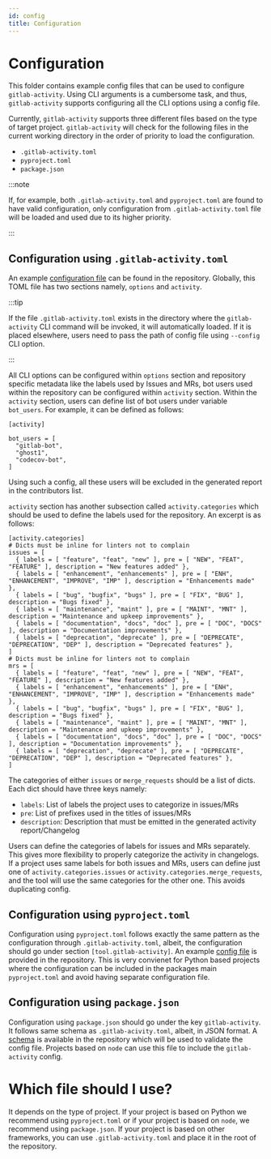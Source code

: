```yaml
---
id: config
title: Configuration
---
```


<!-- ../../../example-configs/README.md -->

# Configuration

This folder contains example config files that can be used to configure
`gitlab-activity`. Using CLI arguments is a cumbersome task, and thus,
`gitlab-activity` supports configuring all the CLI options using a config file.

Currently, `gitlab-activity` supports three different files based on the type of
target project. `gitlab-activity` will check for the following files in the current
working directory in the order of priority to load the configuration.

- `.gitlab-activity.toml`
- `pyproject.toml`
- `package.json`

:::note

If, for example, both `.gitlab-activity.toml` and `pyproject.toml` are found to
have valid configuration, only configuration from `.gitlab-activity.toml` file
will be loaded and used due to its higher priority.

:::

## Configuration using `.gitlab-activity.toml`

An example [configuration file](https://gitlab.com/mahendrapaipuri/gitlab-activity/-/blob/main/example-configs/.gitlab-activity.toml)
can be found in the repository. Globally, this
TOML file has two sections namely, `options` and `activity`.

:::tip

If the file `.gitlab-activity.toml` exists in the directory where the
`gitlab-activity` CLI command will be invoked, it will automatically loaded. If it is
placed elsewhere, users need to pass the path of config file using `--config` CLI option.

:::

All CLI options can be configured within `options` section and repository specific
metadata like the labels used by Issues and MRs, bot users used within the repository
can be configured within `activity` section. Within the `activity` section, users can
define list of bot users under variable `bot_users`. For example, it can be defined as follows:

```
[activity]

bot_users = [
  "gitlab-bot",
  "ghost1",
  "codecov-bot",
]
```

Using such a config, all these users will be excluded in
the generated report in the contributors list.

`activity` section has another subsection called `activity.categories` which should be
used to define the labels used for the repository. An excerpt is as follows:

```
[activity.categories]
# Dicts must be inline for linters not to complain
issues = [
  { labels = [ "feature", "feat", "new" ], pre = [ "NEW", "FEAT", "FEATURE" ], description = "New features added" },
  { labels = [ "enhancement", "enhancements" ], pre = [ "ENH", "ENHANCEMENT", "IMPROVE", "IMP" ], description = "Enhancements made" },
  { labels = [ "bug", "bugfix", "bugs" ], pre = [ "FIX", "BUG" ], description = "Bugs fixed" },
  { labels = [ "maintenance", "maint" ], pre = [ "MAINT", "MNT" ], description = "Maintenance and upkeep improvements" },
  { labels = [ "documentation", "docs", "doc" ], pre = [ "DOC", "DOCS" ], description = "Documentation improvements" },
  { labels = [ "deprecation", "deprecate" ], pre = [ "DEPRECATE", "DEPRECATION", "DEP" ], description = "Deprecated features" },
]
# Dicts must be inline for linters not to complain
mrs = [
  { labels = [ "feature", "feat", "new" ], pre = [ "NEW", "FEAT", "FEATURE" ], description = "New features added" },
  { labels = [ "enhancement", "enhancements" ], pre = [ "ENH", "ENHANCEMENT", "IMPROVE", "IMP" ], description = "Enhancements made" },
  { labels = [ "bug", "bugfix", "bugs" ], pre = [ "FIX", "BUG" ], description = "Bugs fixed" },
  { labels = [ "maintenance", "maint" ], pre = [ "MAINT", "MNT" ], description = "Maintenance and upkeep improvements" },
  { labels = [ "documentation", "docs", "doc" ], pre = [ "DOC", "DOCS" ], description = "Documentation improvements" },
  { labels = [ "deprecation", "deprecate" ], pre = [ "DEPRECATE", "DEPRECATION", "DEP" ], description = "Deprecated features" },
]
```

The categories of either `issues` or `merge_requests` should be a list of dicts. Each
dict should have three keys namely:

- `labels`: List of labels the project uses to categorize in issues/MRs
- `pre`: List of prefixes used in the titles of issues/MRs
- `description`: Description that must be emitted in the generated activity report/Changelog

Users can define the categories of labels for issues and MRs separately. This gives
more flexibility to properly categorize the activity in changelogs. If a project uses
same labels for both issues and MRs, users can define just one of
`activity.categories.issues` or `activity.categories.merge_requests`, and the tool
will use the same categories for the other one. This avoids duplicating config.

## Configuration using `pyproject.toml`

Configuration using `pyproject.toml` follows exactly the same pattern as the
configuration through `.gitlab-activity.toml`, albeit, the configuration should go
under section `[tool.gitlab-activity]`. An example [config file](https://gitlab.com/mahendrapaipuri/gitlab-activity/-/blob/main/example-configs/pyproject.toml)
is provided in the repository. This is very convienet for Python based projects where
the configuration can be included in the packages main `pyproject.toml` and avoid
having separate configuration file.

## Configuration using `package.json`

Configuration using `package.json` should go under the key `gitlab-activity`. It
follows same schema as `.gitlab-acivity.toml`, albeit, in JSON format.
A [schema](https://gitlab.com/mahendrapaipuri/gitlab-activity/-/blob/main/gitlab_activity/schema.json)
is available in the repository which will be used to validate the config file. Projects
based on `node` can use this file to include the `gitlab-activity` config.

# Which file should I use?

It depends on the type of project. If your project is based on Python we recommend using
`pyproject.toml` or if your project is based on `node`, we recommend using `package.json`.
If your project is based on other frameworks, you can use `.gitlab-activity.toml` and
place it in the root of the repository.
